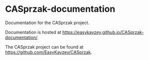 # CASprzak-documentation

Documentation for the CASprzak project. 

Documentation is hosted at https://easykayzey.github.io/CASprzak-documentation/.

The CASprzak project can be found at https://github.com/EasyKayzey/CASprzak.
